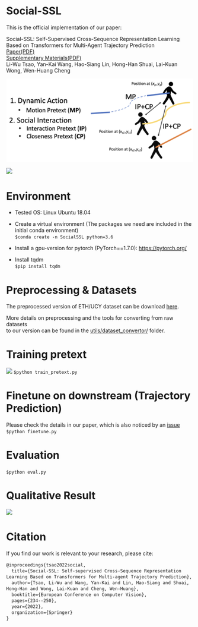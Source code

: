 # Social-SSL
This is the official implementation of our paper:

Social-SSL: Self-Supervised Cross-Sequence Representation Learning Based on Transformers for Multi-Agent Trajectory Prediction\
[Paper(PDF)](https://www.ecva.net/papers/eccv_2022/papers_ECCV/papers/136820227.pdf)\
[Supplementary Materials(PDF)](https://www.ecva.net/papers/eccv_2022/papers_ECCV/papers/136820227-supp.pdf)\
Li-Wu Tsao, Yan-Kai Wang, Hao-Siang Lin, Hong-Han Shuai, Lai-Kuan Wong, Wen-Huang Cheng

![](images/Concept.png)

![](images/Social-SSL.png)

# Environment
- Tested OS: Linux Ubuntu 18.04

- Create a virtual environment (The packages we need are included in the initial conda environment)\
`$conda create -n SocialSSL python=3.6`

- Install a gpu-version for pytorch (PyTorch==1.7.0): https://pytorch.org/

- Install tqdm\
`$pip install tqdm`

# Preprocessing & Datasets
The preprocessed version of ETH/UCY dataset can be download [here](https://drive.google.com/drive/folders/1lz34zED9gC2-m17FmajLotJjtw0EKkB9?usp=sharing).

More details on preprocessing and the tools for converting from raw datasets <br> to our version can be found in the [utils/dataset_convertor/](utils/dataset_convertor) folder.

# Training pretext
![](images/Pretext.png)
`$python train_pretext.py`

# Finetune on downstream (Trajectory Prediction)
Please check the details in our paper, which is also noticed by an [issue](https://github.com/Sigta678/Social-SSL/issues/3)\
`$python finetune.py`

# Evaluation
`$python eval.py`

# Qualitative Result
![](images/Qualitative.png)

# Citation
If you find our work is relevant to your research, please cite:
```
@inproceedings{tsao2022social,
  title={Social-SSL: Self-supervised Cross-Sequence Representation Learning Based on Transformers for Multi-agent Trajectory Prediction},
  author={Tsao, Li-Wu and Wang, Yan-Kai and Lin, Hao-Siang and Shuai, Hong-Han and Wong, Lai-Kuan and Cheng, Wen-Huang},
  booktitle={European Conference on Computer Vision},
  pages={234--250},
  year={2022},
  organization={Springer}
}
```
